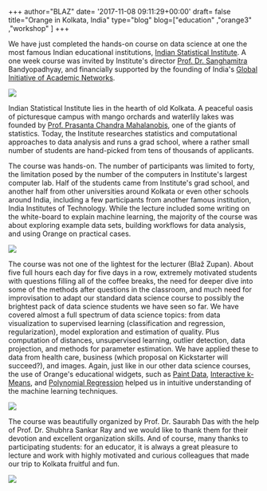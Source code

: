 +++
author="BLAZ"
date= '2017-11-08 09:11:29+00:00'
draft= false
title="Orange in Kolkata, India"
type="blog"
blog=["education" ,"orange3" ,"workshop" ]
+++

We have just completed the hands-on course on data science at one the most famous Indian educational institutions, [Indian Statistical Institute](http://www.isical.ac.in). A one week course was invited by Institute's director [Prof. Dr. Sanghamitra ](http://www.isical.ac.in/~sanghami/)Bandyopadhyay, and financially supported by the founding of India's [Global Initiative of Academic Networks](http://www.gian.iitkgp.ac.in).

![](/images/2017/11/isi-house-mahalanobis.jpg)

Indian Statistical Institute lies in the hearth of old Kolkata. A peaceful oasis of picturesque campus with mango orchards and waterlily lakes was founded by [Prof. Prasanta Chandra Mahalanobis](https://en.wikipedia.org/wiki/Prasanta_Chandra_Mahalanobis), one of the giants of statistics. Today, the Institute researches statistics and computational approaches to data analysis and runs a grad school, where a rather small number of students are hand-picked from tens of thousands of applicants.

The course was hands-on. The number of participants was limited to forty, the limitation posed by the number of the computers in Institute's largest computer lab. Half of the students came from Institute's grad school, and another half from other universities around Kolkata or even other schools around India, including a few participants from another famous institution, India Institutes of Technology. While the lecture included some writing on the white-board to explain machine learning, the majority of the course was about exploring example data sets, building workflows for data analysis, and using Orange on practical cases.

![](/images/2017/11/isi-lecture-room.jpg)

The course was not one of the lightest for the lecturer (Blaž Zupan). About five full hours each day for five days in a row, extremely motivated students with questions filling all of the coffee breaks, the need for deeper dive into some of the methods after questions in the classroom, and much need for improvisation to adapt our standard data science course to possibly the brightest pack of data science students we have seen so far. We have covered almost a full spectrum of data science topics: from data visualization to supervised learning (classification and regression, regularization), model exploration and estimation of quality. Plus computation of distances, unsupervised learning, outlier detection, data projection, and methods for parameter estimation. We have applied these to data from health care, business (which proposal on Kickstarter will succeed?), and images. Again, just like in our other data science courses, the use of Orange's educational widgets, such as [Paint Data](https://docs.orange.biolab.si/3/visual-programming/widgets/data/paintdata.html), [Interactive k-Means](http://orange3-educational.readthedocs.io/en/latest/widgets/kmeans.html), and [Polynomial Regression](http://orange3-educational.readthedocs.io/en/latest/widgets/univariatepolynomialregression.html) helped us in intuitive understanding of the machine learning techniques.

![](/images/2017/11/isi-lecture.jpg)

The course was beautifully organized by Prof. Dr. Saurabh Das with the help of Prof. Dr. Shubhra Sankar Ray and we would like to thank them for their devotion and excellent organization skills. And of course, many thanks to participating students: for an educator, it is always a great pleasure to lecture and work with highly motivated and curious colleagues that made our trip to Kolkata fruitful and fun.

![](/images/2017/11/isi-participants.jpg)
